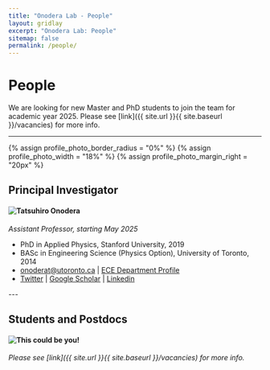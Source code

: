 ```yaml
---
title: "Onodera Lab - People"
layout: gridlay
excerpt: "Onodera Lab: People"
sitemap: false
permalink: /people/
---
```


# People

We are looking for new Master and PhD students to join the team for academic year 2025. Please see [link]({{ site.url }}{{ site.baseurl }}/vacancies) for more info.

---
{% assign profile_photo_border_radius = "0%" %}
{% assign profile_photo_width = "18%" %}
{% assign profile_photo_margin_right = "20px" %}


## Principal Investigator
<div class="row">
<div class="col-sm-12 clearfix">
<img src="{{ site.url }}{{ site.baseurl }}/people_data/t.onodera/t.onodera_photo.jpeg" 
     class="img-responsive" 
     width="{{ profile_photo_width }}" 
     style="float: left; border-radius: {{ profile_photo_border_radius }}; margin-right: {{ profile_photo_margin_right }};">
  <h4>Tatsuhiro Onodera</h4>
  <p><i>Assistant Professor, starting May 2025</i></p>
  <ul style="overflow: hidden" class="no-bullet-list">
    <li>PhD in Applied Physics, Stanford University, 2019</li>
    <li>BASc in Engineering Science (Physics Option), University of Toronto, 2014</li>
    <li><a href="mailto:onoderat@utoronto.ca">onoderat@utoronto.ca</a> | <a href="https://www.ece.utoronto.ca/people/onodera-tatsuhiro-assistant-professor/">ECE Department Profile</a> </li>
    <li> <a href="https://x.com/tatsuhiro_onod"><i class="fab fa-twitter"></i> Twitter</a> | <a href="https://scholar.google.com/citations?user=RzvRJL8AAAAJ&hl=en"><i class="fas fa-graduation-cap"></i> Google Scholar</a> | <a href="https://www.linkedin.com/in/onoderat/"><i class="fab fa-linkedin"></i> Linkedin</a></li>
  </ul>
</div>
</div>
---

## Students and Postdocs
<div class="row">
<div class="col-sm-12 clearfix">
<img src="{{ site.url }}{{ site.baseurl }}/people_data/openings/rock.jpg" 
     class="img-responsive"
     width="{{ profile_photo_width }}" 
     style="float: left; border-radius: {{ profile_photo_border_radius }}; margin-right: {{ profile_photo_margin_right }};">
  <h4>This could be you!</h4>
  <p><i>Please see [link]({{ site.url }}{{ site.baseurl }}/vacancies) for more info.</i></p>
</div>
</div>


<!-- <div class="row">
<div class="col-sm-12 clearfix">
<img src="{{ site.url }}{{ site.baseurl }}/people_data/t.onodera/t.onodera_photo.jpeg" 
     class="img-responsive" 
     width="{{ profile_photo_width }}" 
     style="float: left; border-radius: {{ profile_photo_border_radius }}; margin-right: {{ profile_photo_margin_right }};">
    <!-- <h4>This could be you !</h4>
    <p><i>Please see [link]({{ site.url }}{{ site.baseurl }}/vacancies) for more info.</i></p> -->

  <!-- <img src="{{ site.url }}{{ site.baseurl }}/people_data/t.onodera/t.onodera_photo.jpeg" class="img-responsive" width="25%" style="float: left" /> -->
  <!-- <img src="{{ site.url }}{{ site.baseurl }}/people_data/t.onodera/t.onodera_photo.jpeg" alt="Tatsuhiro Onodera" style="float: left; margin-right: 20px; width: 150px; border-radius: 50%;"> -->



<!-- <div style="margin-top: 20px;">
  <img src="{{ site.url }}{{ site.baseurl }}/people_data/t.onodera/t.onodera_photo.jpeg" alt="Tatsuhiro Onodera" style="float: left; margin-right: 20px; width: 150px; border-radius: 50%;">
  <h3>Tatsuhiro Onodera</h3>
  <p><i>Assistant professor of ECE, starting May 2025</i></p>
  <ul>
    <li>Email: <a href="mailto:onoderat@utoronto.ca">onoderat@utoronto.ca</a></li>
    <li><a href="{{ site.url }}{{ site.baseurl }}/people_data/t.onodera/t.onodera_cv.pdf" target="_blank">CV</a></li>
    <li><a href="https://www.ece.utoronto.ca/people/onodera-tatsuhiro-assistant-professor/" target="_blank">U of T Profile</a></li>
    <li><a href="[add_dummy_link]" target="_blank">Twitter</a></li>
    <li><a href="[add_dummy_link]" target="_blank">LinkedIn</a></li>
  </ul>
</div> -->


